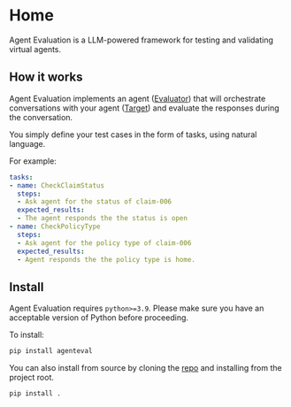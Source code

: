 # Home

Agent Evaluation is a LLM-powered framework for testing and validating virtual agents.

## How it works

Agent Evaluation implements an agent ([Evaluator](./evaluators/index.md)) that will orchestrate conversations with your agent ([Target](./targets/index.md)) and evaluate the responses during the conversation.

You simply define your test cases in the form of tasks, using natural language.

For example:

```yaml
tasks:
- name: CheckClaimStatus
  steps:
  - Ask agent for the status of claim-006
  expected_results:
  - The agent responds the the status is open
- name: CheckPolicyType
  steps:
  - Ask agent for the policy type of claim-006
  expected_results:
  - Agent responds the the policy type is home.
```

## Install

Agent Evaluation requires `python>=3.9`. Please make sure you have an acceptable version of Python before proceeding.


To install:

```bash
pip install agenteval
```


You can also install from source by cloning the [repo](https://github.com/awslabs/agent-evaluation) and installing from the project root.

```bash
pip install .
```

